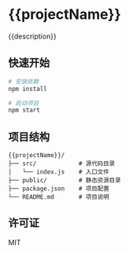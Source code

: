 # {{projectName}}

{{description}}

## 快速开始

```bash
# 安装依赖
npm install

# 启动项目
npm start
```

## 项目结构

```
{{projectName}}/
├── src/            # 源代码目录
│   └── index.js    # 入口文件
├── public/         # 静态资源目录
├── package.json    # 项目配置
└── README.md       # 项目说明
```

## 许可证

MIT
